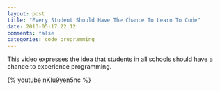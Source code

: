 ```yaml
---
layout: post
title: "Every Student Should Have The Chance To Learn To Code"
date: 2013-05-17 22:12
comments: false
categories: code programming
---
```


This video expresses the idea that students in all schools should have a chance to experience programming.

{% youtube nKIu9yen5nc %}

